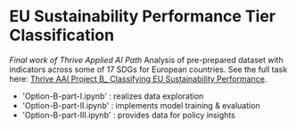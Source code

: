# EU Sustainability Performance Tier Classification
<i>Final work of Thrive Applied AI Path</i>
Analysis of pre-prepared dataset with indicators across some of 17 SDGs for European countries. See the full task here: [Thrive AAI Project B_ Classifying EU Sustainability Performance](https://github.com/RusiaL/Thrive-AAI-Project/blob/main/Thrive-AAI-Project-B.pdf).
- 'Option-B-part-I.ipynb' : realizes data exploration
- 'Option-B-part-II.ipynb' : implements model training & evaluation
- 'Option-B-part-III.ipynb' : provides data for policy insights
